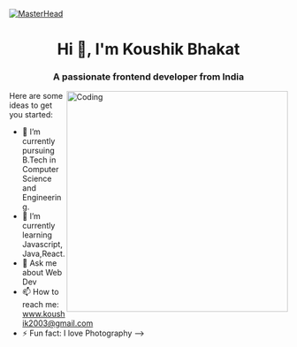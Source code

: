 [![MasterHead](https://www.google.com/url?sa=i&url=https%3A%2F%2Fwww.decipherzone.com%2Fblog-detail%2Fevolution-web-development&psig=AOvVaw1aC9kdx5BKmZUT2y_TNDHR&ust=1681229900054000&source=images&cd=vfe&ved=0CBEQjRxqFwoTCJjSlsvbn_4CFQAAAAAdAAAAABAE)](https://rishavchanda.io)
<h1 align="center">Hi 👋, I'm Koushik Bhakat</h1>
<h3 align="center">A passionate frontend developer from India</h3>
<img align="right" alt="Coding" width="400" src="https://cdn.dribbble.com/users/1162077/screenshots/3848914/programmer.gif">

Here are some ideas to get you started:

- 🔭 I’m currently pursuing B.Tech in Computer Science and Engineering.
- 🌱 I’m currently learning Javascript,Java,React.
- 💬 Ask me about Web Dev
- 📫 How to reach me: www.koushik2003@gmail.com
- ⚡ Fun fact: I love Photography
-->
